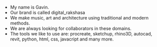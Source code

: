 - My name is Gavin.
- Our brand is called digital_rakshasa
- We make music, art and architecture using traditional and modern methods.
- We are always looking for collaborators in these domains.
- The tools we like to use are: procreate, sketchup, rhino3D, autocad, revit, python, html, css, javacript and many more.

<!---
gavin-britto/gavin-britto is a ✨ special ✨ repository because its `README.md` (this file) appears on your GitHub profile.
You can click the Preview link to take a look at your changes.
--->
